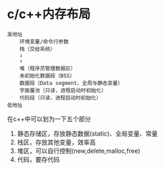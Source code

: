 # c/c++内存布局
```
高地址
    环境变量/命令行参数
    栈（交给系统）
    ↓
    ↑
    堆（程序员管理数据区）
    未初始化数据段（BSS）
    数据段（Data segment，全局与静态变量）
    字面量池（只读，进程启动时初始化）
    代码段（只读，进程启动时初始化）
低地址
```
在c++中可以划为一下五个部分
1. 静态存储区，存放静态数据(static)、全局变量、常量
2. 栈区，存放其他变量，效率高
3. 堆区，可以自行控制(new,delete,malloc,free)
4. 代码，要存代码